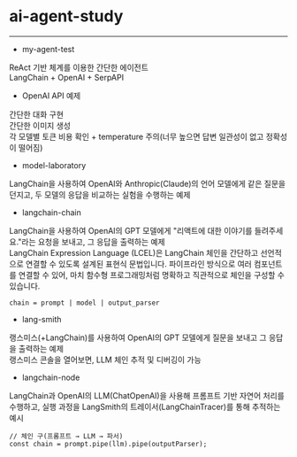 # ai-agent-study

---

- my-agent-test

ReAct 기반 체계를 이용한 간단한 에이전트   
LangChain + OpenAI + SerpAPI

- OpenAI API 예제

간단한 대화 구현   
간단한 이미지 생성   
각 모델별 토큰 비용 확인 + temperature 주의(너무 높으면 답변 일관성이 없고 정확성이 떨어짐)

- model-laboratory

LangChain을 사용하여 OpenAI와 Anthropic(Claude)의 언어 모델에게 같은 질문을 던지고, 두 모델의 응답을 비교하는 실험을 수행하는 예제

- langchain-chain

LangChain을 사용하여 OpenAI의 GPT 모델에게 "리액트에 대한 이야기를 들려주세요."라는 요청을 보내고, 그 응답을 출력하는 예제   
LangChain Expression Language (LCEL)은 LangChain 체인을 간단하고 선언적으로 연결할 수 있도록 설계된 표현식 문법입니다.
파이프라인 방식으로 여러 컴포넌트를 연결할 수 있어, 마치 함수형 프로그래밍처럼 명확하고 직관적으로 체인을 구성할 수 있습니다.   
```
chain = prompt | model | output_parser
```

- lang-smith

랭스미스(+LangChain)를 사용하여 OpenAI의 GPT 모델에게 질문을 보내고 그 응답을 출력하는 예제   
랭스미스 콘솔을 열어보면, LLM 체인 추적 및 디버깅이 가능

- langchain-node

LangChain과 OpenAI의 LLM(ChatOpenAI)을 사용해 프롬프트 기반 자연어 처리를 수행하고, 실행 과정을 LangSmith의 트레이서(LangChainTracer)를 통해 추적하는 예시   
```
// 체인 구(프롬프트 → LLM → 파서)
const chain = prompt.pipe(llm).pipe(outputParser);
```